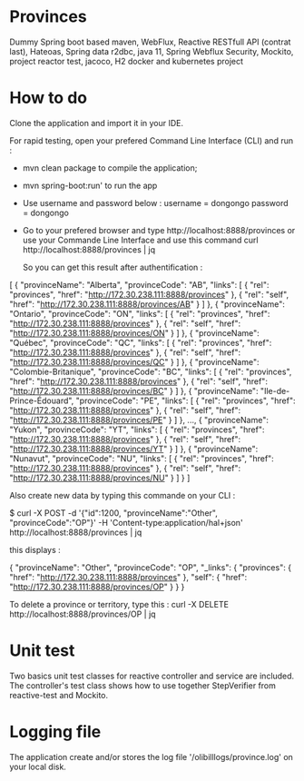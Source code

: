 # Provinces
Dummy Spring boot based maven, WebFlux, Reactive RESTfull API (contrat last), Hateoas, Spring data r2dbc, java 11, Spring Webflux Security, Mockito, project reactor test, jacoco, H2 docker and kubernetes project

# How to do
Clone the application and import it in your IDE. 

For rapid testing, open your prefered Command Line Interface (CLI) and run : 
- mvn clean package to compile the application;

- mvn spring-boot:run' to run the app 

- Use username and password below :
	username = dongongo
	password = dongongo
	
- Go to your prefered browser and type http://localhost:8888/provinces
  or use your Commande Line Interface and use this command 
  curl http://localhost:8888/provinces | jq
  
  So you can get this result after authentification :
  
 [
  {
    "provinceName": "Alberta",
    "provinceCode": "AB",
    "links": [
      {
        "rel": "provinces",
        "href": "http://172.30.238.111:8888/provinces"
      },
      {
        "rel": "self",
        "href": "http://172.30.238.111:8888/provinces/AB"
      }
    ]
  },
  {
    "provinceName": "Ontario",
    "provinceCode": "ON",
    "links": [
      {
        "rel": "provinces",
        "href": "http://172.30.238.111:8888/provinces"
      },
      {
        "rel": "self",
        "href": "http://172.30.238.111:8888/provinces/ON"
      }
    ]
  },
  {
    "provinceName": "Québec",
    "provinceCode": "QC",
    "links": [
      {
        "rel": "provinces",
        "href": "http://172.30.238.111:8888/provinces"
      },
      {
        "rel": "self",
        "href": "http://172.30.238.111:8888/provinces/QC"
      }
    ]
  },
  {
    "provinceName": "Colombie-Britanique",
    "provinceCode": "BC",
    "links": [
      {
        "rel": "provinces",
        "href": "http://172.30.238.111:8888/provinces"
      },
      {
        "rel": "self",
        "href": "http://172.30.238.111:8888/provinces/BC"
      }
    ]
  },
  {
    "provinceName": "Ile-de-Prince-Édouard",
    "provinceCode": "PE",
    "links": [
      {
        "rel": "provinces",
        "href": "http://172.30.238.111:8888/provinces"
      },
      {
        "rel": "self",
        "href": "http://172.30.238.111:8888/provinces/PE"
      }
    ]
  },
  ...,
  {
    "provinceName": "Yukon",
    "provinceCode": "YT",
    "links": [
      {
        "rel": "provinces",
        "href": "http://172.30.238.111:8888/provinces"
      },
      {
        "rel": "self",
        "href": "http://172.30.238.111:8888/provinces/YT"
      }
    ]
  },
  {
    "provinceName": "Nunavut",
    "provinceCode": "NU",
    "links": [
      {
        "rel": "provinces",
        "href": "http://172.30.238.111:8888/provinces"
      },
      {
        "rel": "self",
        "href": "http://172.30.238.111:8888/provinces/NU"
      }
    ]
  }
 ]
  

Also create new data by typing this commande on your CLI :

 $ curl -X POST  -d '{"id":1200, "provinceName":"Other", "provinceCode":"OP"}' -H 'Content-type:application/hal+json'  http://localhost:8888/provinces | jq

this displays :

{
  "provinceName": "Other",
  "provinceCode": "OP",
  "_links": {
    "provinces": {
      "href": "http://172.30.238.111:8888/provinces"
    },
    "self": {
      "href": "http://172.30.238.111:8888/provinces/OP"
    }
  }
} 

To delete a province or territory, type this :
 curl -X DELETE http://localhost:8888/provinces/OP | jq
 

# Unit test
Two basics unit test classes for reactive controller and service are included.
The controller's test class shows how to use together StepVerifier from reactive-test and Mockito.

# Logging file
The application create and/or stores the log file '/olibilllogs/province.log' on your local disk. 
